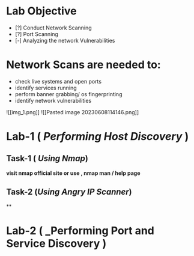 
# Lab Objective
- [?] Conduct Network Scanning 
- [?] Port Scanning  
- [-] Analyzing the network Vulnerabilities

# Network Scans are needed to:
- check live systems and open ports
- identify services running
- perform banner grabbing/ os fingerprinting
- identify network vulnerabilities

![[img_1.png]]
![[Pasted image 20230608114146.png]]



# Lab-1 ( _Performing Host Discovery_ )

## Task-1 ( _Using Nmap_)
**visit nmap official site or use , nmap man / help page**



## Task-2 (_Using Angry IP Scanner_)
** 


# Lab-2 ( _Performing Port and Service Discovery )

